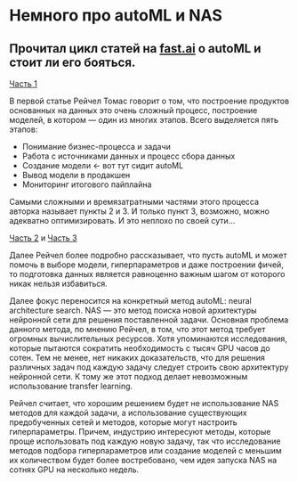 # Немного про autoML и NAS

## Прочитал цикл статей на [fast.ai](fast.ai) о autoML и стоит ли его бояться.

[Часть 1](https://www.fast.ai/2018/07/12/auto-ml-1/)

В первой статье Рейчел Томас говорит о том, что построение продуктов основанных на данных это очень сложный процесс, 
построение моделей, в котором — один из многих этапов. Всего выделяется пять этапов: 

- Понимание бизнес-процесса и задачи
- Работа с источниками данных и процесс сбора данных
- Создание модели ← вот тут сидит autoML
- Вывод модели в продакшен
- Мониторинг итогового пайплайна

Самыми сложными и времязатратными частями этого процесса авторка называет пункты 2 и 3. И только пункт 3, возможно, 
можно адекватно оптимизировать. И это неплохо по своей сути...

[Часть 2](https://www.fast.ai/2018/07/16/auto-ml2/) и [Часть 3](https://www.fast.ai/2018/07/23/auto-ml-3/)

Далее Рейчел более подробно рассказывает, что пусть autoML и может помочь в выборе модели, гиперпараметров и даже построении фичей, 
то подготовка данных является равноценно важным шагом от которого никак нельзя избавиться. 

Далее фокус переносится на конкретный метод autoML: neural architecture search. NAS — это метод поиска новой архитектуры нейронной 
сети для решения поставленной задачи. Основная проблема данного метода, по мнению Рейчел, в том, что этот метод требует огромных 
вычислительных ресурсов. Хотя упоминаются исследования, которые пытаются сократить необходимость с тысяч GPU часов до сотен. 
Тем не менее, нет никаких доказательств, что для решения различных задач под каждую задачу следует строить свою архитектуру 
нейронной сети. К тому же этот подход делает невозможным использование transfer learning.

Рейчел считает, что хорошим решением будет не использование NAS методов для каждой задачи, а использование существующих 
предобученных сетей и методов, которые могут настроить гиперпараметры. Причем, индустрию интересуют методы, которые проще 
использовать под каждую новую задачу, так что исследование методов подбора гиперпараметров или создание моделей с меньшим 
их количеством будет более востребовано, чем идея запуска NAS на сотнях GPU на несколько недель.
